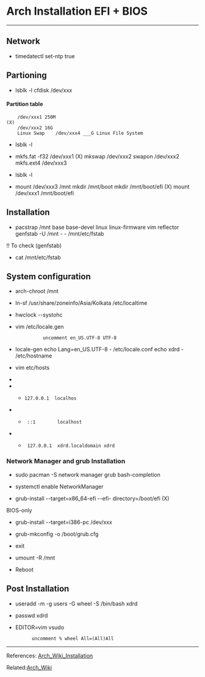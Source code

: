 # Arch Installation EFI + BIOS

---

## Network
- timedatectl set-ntp true

## Partioning
- lsblk -l
  cfdisk /dev/xxx 

#### Partition table
		
	    /dev/xxx1 250M                                                           (X)
	    /dev/xxx2 16G  
	    Linux Swap    /dev/xxx4 ___G Linux File System

- lsblk -l

- mkfs.fat -f32 /dev/xxx1                                                                                                          (X)
  mkswap /dev/xxx2
  swapon /dev/xxx2
  mkfs.ext4 /dev/xxx3

- lsblk -l

- mount /dev/xxx3 /mnt
  mkdir /mnt/boot
  mkdir /mnt/boot/efi                                                                                                                 (X)
  mount /dev/xxx1 /mnt/boot/efi

## Installation
- pacstrap /mnt base base-devel linux linux-firmware vim reflector
  genfstab -U /mnt - -  /mnt/etc/fstab 

!! To check (genfstab) 
 - cat /mnt/etc/fstab
 
## System configuration
- arch-chroot /mnt

- ln-sf /usr/share/zoneinfo/Asia/Kolkata /etc/localtime
  
- hwclock --systohc

- vim /etc/locale.gen
				
				uncomment en_US.UTF-8 UTF-8
- locale-gen
  echo Lang=en_US.UTF-8 -  /etc/locale.conf
  echo xdrd -  /etc/hostname

- vim etc/hosts
- 	
- - 	127.0.0.1  localhos
- - 	 ::1        localhost
- - 	 127.0.0.1  xdrd.localdomain xdrd

### Network Manager and grub Installation

- sudo pacman -S network manager grub bash-completion
   
- systemctl enable NetworkManager

- grub-install --target=x86_64-efi --efi- directory=/boot/efi                                                 (X)

BIOS-only
- grub-install --target=i386-pc /dev/xxx

	
- grub-mkconfig -o /boot/grub.cfg

- exit
- umount -R /mnt
- Reboot

## Post Installation

- useradd -m -g users -G wheel -S /bin/bash xdrd
- passwd xdrd
- EDITOR=vim vsudo

			uncomment % wheel All=(All)All

---
References: [Arch_Wiki_Installation](https://wiki.archlinux.org/title/Installation_guide) 

Related:[Arch_Wiki](https://wiki.archlinux.org/)